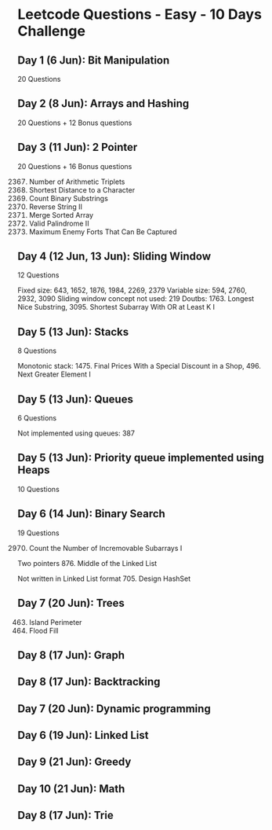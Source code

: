 # Leetcode Questions - Easy - 10 Days Challenge 

## Day 1 (6 Jun): Bit Manipulation
20 Questions

## Day 2 (8 Jun): Arrays and Hashing
20 Questions + 12 Bonus questions

## Day 3 (11 Jun): 2 Pointer
20 Questions + 16 Bonus questions

2367. Number of Arithmetic Triplets
821. Shortest Distance to a Character
696. Count Binary Substrings
541. Reverse String II
88. Merge Sorted Array
680. Valid Palindrome II
2511. Maximum Enemy Forts That Can Be Captured

## Day 4 (12 Jun, 13 Jun): Sliding Window
12 Questions

Fixed size: 643, 1652, 1876, 1984, 2269, 2379
Variable size: 594, 2760, 2932, 3090
Sliding window concept not used: 219
Doutbs: 1763. Longest Nice Substring, 3095. Shortest Subarray With OR at Least K I

## Day 5 (13 Jun): Stacks
8 Questions

Monotonic stack: 1475. Final Prices With a Special Discount in a Shop, 496. Next Greater Element I

## Day 5 (13 Jun): Queues
6 Questions

Not implemented using queues: 387

## Day 5 (13 Jun): Priority queue implemented using Heaps
10 Questions

## Day 6 (14 Jun): Binary Search
19 Questions

2970. Count the Number of Incremovable Subarrays I


Two pointers
876. Middle of the Linked List

Not written in Linked List format
705. Design HashSet

## Day 7 (20 Jun): Trees
463. Island Perimeter
733. Flood Fill


## Day 8 (17 Jun): Graph
## Day 8 (17 Jun): Backtracking
## Day 7 (20 Jun): Dynamic programming
## Day 6 (19 Jun): Linked List

## Day 9 (21 Jun): Greedy
## Day 10 (21 Jun): Math



## Day 8 (17 Jun): Trie


